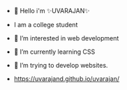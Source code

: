 - 👋 Hello i'm ✨UVARAJAN✨
- I am a college student
- 👀 I’m interested in web development 
- 🌱 I’m currently learning CSS
- 💞️ I’m trying to develop websites.


- https://uvarajand.github.io/uvarajan/


<!---
UVARAJAND/UVARAJAND is a ✨ special ✨ repository because its `README.md` (this file) appears on your GitHub profile.
You can click the Preview link to take a look at your changes.
--->
